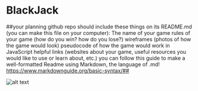 # BlackJack
##your planning github repo should include these things on its README.md (you can make this file on your computer):
The name of your game
rules of your game (how do you win? how do you lose?)
wireframes (photos of how the game would look)
pseudocode of how the game would work in JavaScript
helpful links (websites about your game, useful resources you would like to use or learn about, etc.)
you can follow this guide to make a well-formatted Readme using Markdown, the language of .md!
https://www.markdownguide.org/basic-syntax/##

![alt text](http://url/to/BlackJackWirefram.png)